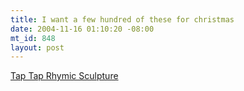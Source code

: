 ```yaml
--- 
title: I want a few hundred of these for christmas
date: 2004-11-16 01:10:20 -08:00
mt_id: 848
layout: post
---
```

<A HREF='http://www.lwk.dk/TAP/TAP_content.html#'>Tap Tap Rhymic Sculpture</A>
